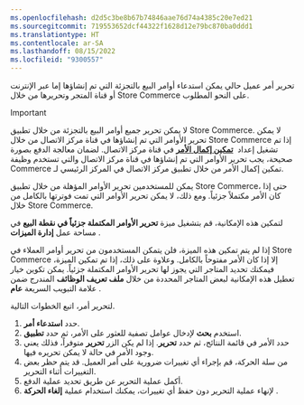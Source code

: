 ```yaml
---
ms.openlocfilehash: d2d5c3be8b67b74846aae76d74a4385c20e7ed21
ms.sourcegitcommit: 719553652dcf44322f1628d12e79bc870ba0ddd1
ms.translationtype: HT
ms.contentlocale: ar-SA
ms.lasthandoff: 08/15/2022
ms.locfileid: "9300557"
---
```

تحرير أمر عميل حالي يمكن استدعاء أوامر البيع بالتجزئة التي تم إنشاؤها إما عبر الإنترنت أو قناة المتجر وتحريرها من خلال Store Commerce على النحو المطلوب.‬

> [!Important]
> لا يمكن تحرير جميع أوامر البيع بالتجزئة من خلال تطبيق Store Commerce. لا يمكن تحرير الأوامر التي تم إنشاؤها في قناة مركز الاتصال من خلال Store Commerce إذا تم تشغيل إعداد  [**تمكين إكمال الأمر**](/dynamics365/commerce/set-up-order-processing-options?azure-portal=true#enable-order-completion) في قناة مركز الاتصال. لضمان معالجة الدفع بصورة صحيحة، يجب تحرير الأوامر التي تم إنشاؤها في قناة مركز الاتصال والتي تستخدم وظيفة تمكين إكمال الأمر من خلال تطبيق مركز الاتصال في ‏‫المركز الرئيسي لـ Commerce‬‬.

يمكن للمستخدمين تحرير الأوامر المؤهلة من خلال تطبيق Store Commerce، حتى إذا كان الأمر مكتملاً جزئياً. ومع ذلك، لا يمكن تحرير الأوامر التي تمت فوترتها بالكامل من خلال Store Commerce. 

لتمكين هذه الإمكانية، قم بتشغيل ميزة **تحرير الأوامر المكتملة جزئياً في نقطة البيع** في مساحة عمل **إدارة الميزات‬** . 

إذا لم يتم تمكين هذه الميزة، فلن يتمكن المستخدمون من تحرير أوامر العملاء في Store Commerce إلا إذا كان الأمر مفتوحاً بالكامل. وعلاوة على ذلك، إذا تم تمكين الميزة، فيمكنك تحديد المتاجر التي يجوز لها تحرير الأوامر المكتملة جزئياً. يمكن تكوين خيار تعطيل هذه الإمكانية لبعض المتاجر المحددة من خلال‏ **ملف تعريف الوظائف** المندرج ضمن علامة التبويب السريعة **عام** .

لتحرير أمر، اتبع الخطوات التالية.

1. حدد **استدعاء أمر**.
2. استخدم **بحث** لإدخال عوامل تصفية للعثور على الأمر، ثم حدد **تطبيق‬‬**.
3. حدد الأمر في قائمة النتائج، ثم حدد **تحرير**. إذا لم يكن الزر **تحرير** متوفراً، فذلك يعني وجود الأمر في حالة لا يمكن تحريره فيها.
4. من سلة الحركة، قم بإجراء أي تغييرات ضرورية على أمر العميل. قد يتم حظر بعض التغييرات أثناء التحرير.
5. أكمل عملية التحرير عن طريق تحديد عملية الدفع.
6. لإنهاء عملية التحرير دون حفظ أي تغييرات، يمكنك استخدام عملية **إلغاء الحركة** .

